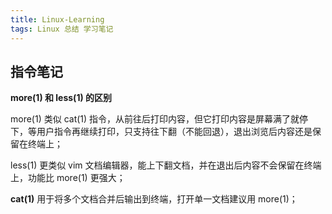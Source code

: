 ```yaml
---
title: Linux-Learning
tags: Linux 总结 学习笔记
---
```


## 指令笔记
**more(1) 和 less(1) 的区别**

more(1) 类似 cat(1) 指令，从前往后打印内容，但它打印内容是屏幕满了就停下，等用户指令再继续打印，只支持往下翻（不能回退），退出浏览后内容还是保留在终端上；

less(1) 更类似 vim 文档编辑器，能上下翻文档，并在退出后内容不会保留在终端上，功能比 more(1) 更强大；

**cat(1)**
用于将多个文档合并后输出到终端，打开单一文档建议用 more(1)；